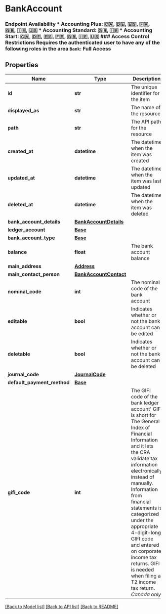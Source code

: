 # BankAccount

### Endpoint Availability  * Accounting Plus: 🇨🇦, 🇩🇪, 🇪🇸, 🇫🇷, 🇬🇧, 🇮🇪, 🇺🇸 * Accounting Standard: 🇬🇧, 🇮🇪 * Accounting Start: 🇨🇦, 🇩🇪, 🇪🇸, 🇫🇷, 🇬🇧, 🇮🇪, 🇺🇸  ### Access Control Restrictions  Requires the authenticated user to have any of the following roles in the area `Bank`: Full Access
## Properties
Name | Type | Description | Notes
------------ | ------------- | ------------- | -------------
**id** | **str** | The unique identifier for the item | [optional] 
**displayed_as** | **str** | The name of the resource | [optional] 
**path** | **str** | The API path for the resource | [optional] 
**created_at** | **datetime** | The datetime when the item was created | [optional] 
**updated_at** | **datetime** | The datetime when the item was last updated | [optional] 
**deleted_at** | **datetime** | The datetime when the item was deleted | [optional] 
**bank_account_details** | [**BankAccountDetails**](BankAccountDetails.md) |  | [optional] 
**ledger_account** | [**Base**](Base.md) |  | [optional] 
**bank_account_type** | [**Base**](Base.md) |  | [optional] 
**balance** | **float** | The bank account balance | [optional] 
**main_address** | [**Address**](Address.md) |  | [optional] 
**main_contact_person** | [**BankAccountContact**](BankAccountContact.md) |  | [optional] 
**nominal_code** | **int** | The nominal code of the bank account | [optional] 
**editable** | **bool** | Indicates whether or not the bank account can be edited | [optional] 
**deletable** | **bool** | Indicates whether or not the bank account can be deleted | [optional] 
**journal_code** | [**JournalCode**](JournalCode.md) |  | [optional] 
**default_payment_method** | [**Base**](Base.md) |  | [optional] 
**gifi_code** | **int** | The GIFI code of the bank ledger account&#39;  GIFI is short for The General Index of Financial Information and it lets the CRA validate tax information electronically instead of manually. Information from financial statements is categorized under the appropriate 4-digit-long GIFI code and entered on corporate income tax returns. GIFI is needed when filing a T2 income tax return.  _Canada only_  | [optional] 

[[Back to Model list]](../README.md#documentation-for-models) [[Back to API list]](../README.md#documentation-for-api-endpoints) [[Back to README]](../README.md)


